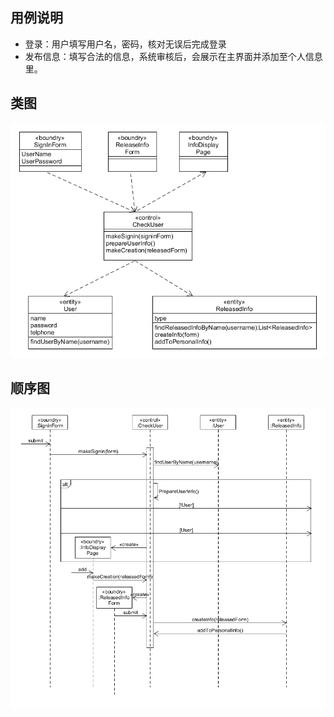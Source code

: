 ## 用例说明
- 登录：用户填写用户名，密码，核对无误后完成登录
- 发布信息：填写合法的信息，系统审核后，会展示在主界面并添加至个人信息里。
## 类图
![BCE类图](../assets/UML/BCE类图.png)
## 顺序图
![BCE系统顺序图](../assets/UML/BCE系统顺序图.png)
